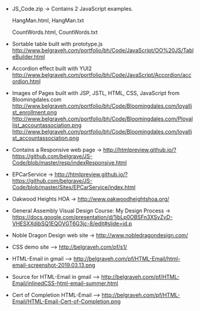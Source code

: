 - JS_Code.zip -> Contains 2 JavaScript examples.

  HangMan.html, HangMan.txt

  CountWords.html, CountWords.txt

- Sortable table built with prototype.js
http://www.belgraveh.com/portfolio/bh/Code/JavaScript/OO%20JS/TableBuilder.html

- Accordion effect built with YUI2
http://www.belgraveh.com/portfolio/bh/Code/JavaScript/Accordion/accordion.html

- Images of Pages built with JSP, JSTL, HTML, CSS, JavaScript from Bloomingdales.com
  http://www.belgraveh.com/portfolio/bh/Code/Bloomingdales.com/loyallist_enrollment.png
  http://www.belgraveh.com/portfolio/bh/Code/Bloomingdales.com/Ployallist_accountassociation.png
  http://www.belgraveh.com/portfolio/bh/Code/Bloomingdales.com/loyallist_accountassociation.png

- Contains a Responsive web page -> http://htmlpreview.github.io/?https://github.com/belgrave/JS-Code/blob/master/resp/indexResponsive.html

- EPCarService -> http://htmlpreview.github.io/?https://github.com/belgrave/JS-Code/blob/master/Sites/EPCarService/index.html

- Oakwood Heights HOA -> http://www.oakwoodheightshoa.org/

- General Assembly Visual Design Course: My Design Process -> https://docs.google.com/presentation/d/1ibLp0OBSFn3XSvZyD-VHESXXdibSQ1EQOVGT6G3jc-8/edit#slide=id.p

- Noble Dragon Design web site -> http://www.nobledragondesign.com/

- CSS demo site --> http://belgraveh.com/pf/s1/

- HTML-Email in gmail --> http://belgraveh.com/pf/HTML-Email/html-email-screenshot-2019.03.13.png
- Source for HTML-Email in gmail --> http://belgraveh.com/pf/HTML-Email/inlinedCSS-html-email-summer.html
- Cert of Completion HTML-Email --> http://belgraveh.com/pf/HTML-Email/HTML-Email-Cert-of-Completion.png
